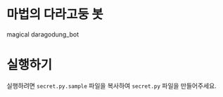 # 마법의 다라고둥 봇
magical daragodung_bot

# 실행하기
실행하려면 `secret.py.sample` 파일을 복사하여 `secret.py` 파일을 만들어주세요. 
